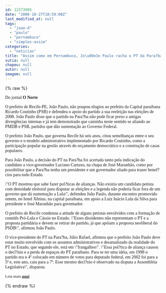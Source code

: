 ```yaml
---
id: 12373885
date: "2006-10-27T18:59:00Z"
last_modified_at: null
tags:
  - "joao-d"
  - "paulo"
  - "pernambuco"
  - "simples-assim"
categories:
  - "noticias"
title: "Assim como em Pernambuco, Jo\u00e3o Paulo racha o PT da Para?ba"
sutia: null
chapeu: null
autor: null
imagem: null
---
```

{% raw %}
<p><P><FONT face=Verdana>Do jornal <STRONG>O Norte</STRONG></FONT></P></p>
<p><P><FONT face=Verdana>O prefeito de Recife-PE, João Paulo, não poupou elogios ao prefeito da Capital paraibana Ricardo Coutinho (PSB) e defendeu o apoio do partido a sua reeleição nas eleições de 2008. João Paulo disse que o partido na Para?ba não pode ficar preso a antigas divergências internas e já tem demonstrado que caminha neste sentido se aliando ao PMDB e PSB, partidos que dão sustentação ao Governo Federal.</FONT></P></p>
<p><P><FONT face=Verdana>O prefeito João Paulo, que governa Recife há seis anos, citou semelhanças entre o seu governo e o modelo administrativo implementado por Ricardo Coutinho, como a participação popular na gestão através do orçamento democrático e a construção de casas populares.</FONT></P></p>
<p><P><FONT face=Verdana>Para João Paulo, a decisão do PT na Para?ba foi acertada tanto pela indicação do candidato a vice-governador Luciano Cartaxo, na chapa de José Maranhão, como por possibilitar que a Para?ba tenha um presidente e um governador aliado para trazer benef?cios para todo Estado.</FONT></P></p>
<p><P><FONT face=Verdana>\"O PT mostrou que sabe fazer pol?ticas de alianças. Não existia um candidato petista com densidade eleitoral para disputar as eleições e a legenda não poderia ficar fora de um governo que dá sustentação a Lula\", defendeu João Paulo, durante encontro promovido ontem, no hotel Xênius, na capital paraibana, em apoio a Luiz Inácio Lula da Silva para presidente e José Maranhão para governador.</FONT></P></p>
<p><P><FONT face=Verdana>O prefeito de Recife condenou a atitude de alguns petistas envolvidos com a formação de comitês Pró-Lula e Cássio no Estado. \"Esses dissidentes não representam o PT e a proposta partidária e devem se retirar do partido, já que apóiam a proposta neoliberal do PSDB\", afirmou João Paulo.</FONT></P></p>
<p><P><FONT face=Verdana>O vice-presidente do PT na Para?ba, Júlio Rafael, afirmou que o prefeito João Paulo deve estar muito envolvido com os assuntos administrativos e desatualizado da realidade do PT no Estado, que segundo ele, está em \"frangalhos\". \"Essa pol?tica de aliança causou o decl?nio e a perda de espaços do PT paraibano. Para se ter uma idéia, em 1998 o partido era o 4º colocado em número de votos para deputado federal, em 2002 foi para a 5ª e, este ano, caiu para a 7ª. Esse mesmo decl?nio é observado na disputa a Assembléia Legislativa\", disparou.</FONT></P><FONT size=2></p>
<p><P><FONT face=Verdana>Leia mais <A href=\"https://www.jornalonorte.com.br/noticias/?70946\" target=_blank><STRONG><EM>aqui</EM></STRONG></A>.</FONT></P></FONT> </p>
{% endraw %}